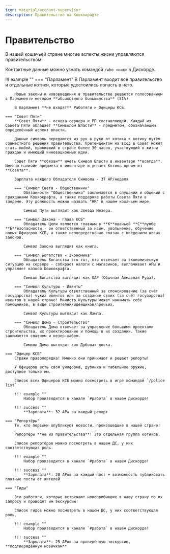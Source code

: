 ```yaml
---
icon: material/account-supervisor
description: Правительство на Кошкокрафте
---
```


# **Правительство**

В нашей кошачьей стране многие аспекты жизни управляются правительством!

Контактные данные можно узнать командой `/who <ник>` в Дискорде.

!!! example ""
    === "Парламент"
        В Парламент входит всё правительство и отдельные котики, которые удостоились попасть в него.

        Новые законы и нововведения в правительстве решаются голосованием в Парламенте методом **абсолютного большинства** (51%)

        В парламент **не входят** Работяги и Офицеры КСБ.

    === "Совет Пяти"
        **Совет Пяти** - основа сервера и РП составляющей. Каждый из Совета Пяти обладает **Символом Власти** - предметом, обозначающим определённый аспект власти.

        Данные символы передаются из рук в руки от котика к котику путём совместного решения правительства. Претендентом на вход в Совет может стать любой, проживший в стране более 30 часов, участвующий в жизни граждан и имеющий инновационные идеи.

        Совет Пяти **обязан** иметь Символ Власти в инвентаре **всегда**. Именно наличие предмета в инвентаре и делает Котика одним из **Совета**.

        Зарплата каждого Обладателя Символа - 37 АР/неделя

        === "Символ Света - Общественник"
            Обязанности "Общественника" заключаются в слушании и общении с гражданами Кошкокрафта, а также поддержке работы Совета Пяти в тандеме. Эту должность можно назвать "HR" в нашем кошачьем мире.

            Символ Пути выглядит как Звезда Незера.

        === "Символ Закона - Глава КСБ"
            Обладатель Цепи является главным в **К**ошачьей **С**лужбе **Б**езопасности - он ответственный за найм, увольнение, обучение новых Офицеров КСБ, а также непосредственно связан с введением новых законов.

            Символ Закона выглядит как книга.

        === "Символ Богатства - Экономика"
            Обладатель Богатства это тот, кто отвечает за экономическую ситуацию на сервере - собирает налоги с магазинов, выплачивает АРы и управляет казной Кошкокрафта.

            Символ Богатства выглядит как ОАР (Обычная Алмазная Руда).

        === "Символ Культуры - Ивенты"
            Обладатель Культуры ответственный за спонсирование (за счёт государства) чужих ивентов или за создание своих (за счёт государства) ивентов в нашей стране! Министр Культуры может нанимать себе помощников, в виде строителей/идейщиков/прочьих.

            Символ Культуры выглядит как Лампа.

        === "Символ Дома - Строительство"
            Обладатель Дома отвечает за управление большими проектами строительства, их проектирование и помощь в их создании. Также занимается спавном и незер-хабом.

            Символ Дома выглядит как Дубовая доска.

    === "Офицер КСБ"
        Стражи правопорядка! Именно они принимают и решают репорты!

        У Офицеров есть своя униформа, дубинка и табельное оружие, доступное только им.

        Список всех Офицеров КСБ можно посмотреть в игре командой `/police list`

        !!! example ""
            Набор производится в канале `#работа` в нашем Дискорде!

        !!! success ""
            **Зарплата**: 32 АРа за каждый репорт

    === "Репортёры"
        Те, кто первыми опубликуют новости, произошедшие в нашей стране!

        Репортёры **не из правительства**! Это отдельная группа котиков.

        Список репортёров можно посмотреть в нашем ДС, у них соответствующая роль.

        !!! example ""
            Набор производится в канале `#работа` в нашем Дискорде!

        !!! success ""
            **Зарплата**: 20 АРов за каждый пост + возможность публиковать платные посты от жителей

    === "Гиды"

        Это работяги, которые встречают новоприбывших в нашу страну по их запросу и проводят им экскурсию!

        Список гидов можно посмотреть в нашем ДС, у них соответствующая роль.

        !!! example ""
            Набор производится в канале `#работа` в нашем Дискорде!

        !!! success ""
            **Зарплата**: 25 АРов за проведённую экскурсию, **подтверждённую новичком**

